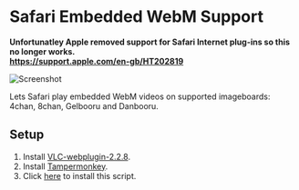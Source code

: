 # Safari Embedded WebM Support

**Unfortunatley Apple removed support for Safari Internet plug-ins so this no longer works.  
https://support.apple.com/en-gb/HT202819**

![Screenshot](https://raw.githubusercontent.com/calumks/safari-embedded-webm-support/master/screenshot.png)

Lets Safari play embedded WebM videos on supported imageboards: 4chan, 8chan, Gelbooru and Danbooru.

## Setup
1. Install [VLC-webplugin-2.2.8](http://download.videolan.org/pub/videolan/vlc/2.2.8/macosx/VLC-webplugin-2.2.8.dmg).
2. Install [Tampermonkey](https://safari-extensions.apple.com/details/?id=net.tampermonkey.safari-G3XV72R5TC).
3. Click [here](https://github.com/calumks/safari-embedded-webm-support/raw/master/webm.user.js) to install this script.
